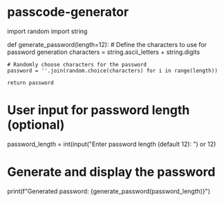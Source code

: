 # passcode-generator

import random
import string

def generate_password(length=12):
    # Define the characters to use for password generation
    characters = string.ascii_letters + string.digits
    
    # Randomly choose characters for the password
    password = ''.join(random.choice(characters) for i in range(length))
    
    return password

# User input for password length (optional)
password_length = int(input("Enter password length (default 12): ") or 12)

# Generate and display the password
print(f"Generated password: {generate_password(password_length)}")
